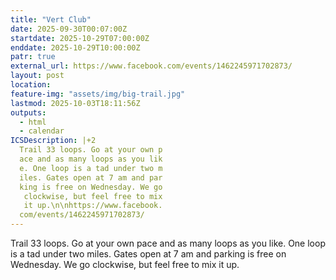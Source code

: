 ```yaml
---
title: "Vert Club"
date: 2025-09-30T00:07:00Z
startdate: 2025-10-29T07:00:00Z
enddate: 2025-10-29T10:00:00Z
patr: true
external_url: https://www.facebook.com/events/1462245971702873/
layout: post
location: 
feature-img: "assets/img/big-trail.jpg"
lastmod: 2025-10-03T18:11:56Z
outputs:
  - html
  - calendar
ICSDescription: |+2
  Trail 33 loops. Go at your own p  ace and as many loops as you lik  e. One loop is a tad under two m  iles. Gates open at 7 am and par  king is free on Wednesday. We go   clockwise, but feel free to mix   it up.\n\nhttps://www.facebook.  com/events/1462245971702873/
---
```


Trail 33 loops. Go at your own pace and as many loops as you like. One loop is a tad under two miles. Gates open at 7 am and parking is free on Wednesday. We go clockwise, but feel free to mix it up.<br>
  <br>
  
